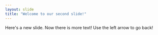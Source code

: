 ```yaml
---
layout: slide
title: "Welcome to our second slide!"
---
```

Here's a new slide.  Now there is more text!
Use the left arrow to go back!
